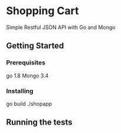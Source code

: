 # Shopping Cart

Simple Restful JSON API with Go and Mongo

## Getting Started

### Prerequisites

go 1.8
Mongo 3.4

### Installing

go build
./shopapp

## Running the tests
